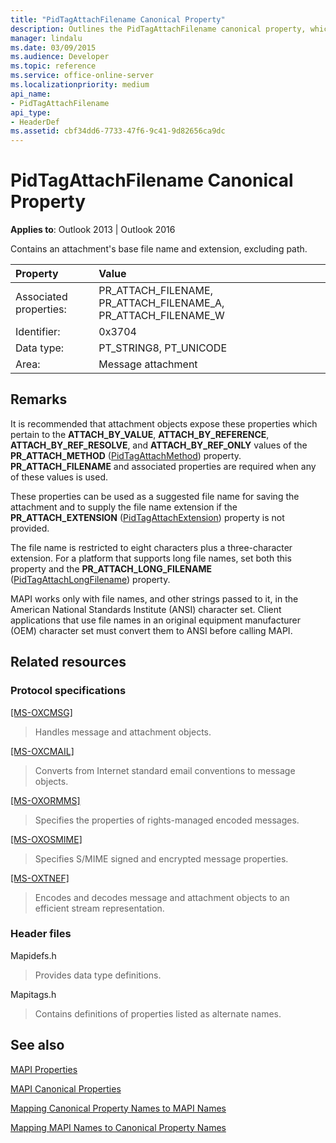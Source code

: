 ```yaml
---
title: "PidTagAttachFilename Canonical Property"
description: Outlines the PidTagAttachFilename canonical property, which contains an attachment's base file name and extension, excluding path.
manager: lindalu
ms.date: 03/09/2015
ms.audience: Developer
ms.topic: reference
ms.service: office-online-server
ms.localizationpriority: medium
api_name:
- PidTagAttachFilename
api_type:
- HeaderDef
ms.assetid: cbf34dd6-7733-47f6-9c41-9d82656ca9dc
---
```


# PidTagAttachFilename Canonical Property

  
  
**Applies to**: Outlook 2013 | Outlook 2016 
  
Contains an attachment's base file name and extension, excluding path.
  
|Property|Value|
|:-----|:-----|
|Associated properties:  <br/> |PR_ATTACH_FILENAME, PR_ATTACH_FILENAME_A, PR_ATTACH_FILENAME_W  <br/> |
|Identifier:  <br/> |0x3704  <br/> |
|Data type:  <br/> |PT_STRING8, PT_UNICODE  <br/> |
|Area:  <br/> |Message attachment  <br/> |
   
## Remarks

It is recommended that attachment objects expose these properties which pertain to the **ATTACH_BY_VALUE**, **ATTACH_BY_REFERENCE**, **ATTACH_BY_REF_RESOLVE**, and **ATTACH_BY_REF_ONLY** values of the **PR_ATTACH_METHOD** ([PidTagAttachMethod](pidtagattachmethod-canonical-property.md)) property. **PR_ATTACH_FILENAME** and associated properties are required when any of these values is used. 
  
These properties can be used as a suggested file name for saving the attachment and to supply the file name extension if the **PR_ATTACH_EXTENSION** ([PidTagAttachExtension](pidtagattachextension-canonical-property.md)) property is not provided. 
  
The file name is restricted to eight characters plus a three-character extension. For a platform that supports long file names, set both this property and the **PR_ATTACH_LONG_FILENAME** ([PidTagAttachLongFilename](pidtagattachlongfilename-canonical-property.md)) property. 
  
MAPI works only with file names, and other strings passed to it, in the American National Standards Institute (ANSI) character set. Client applications that use file names in an original equipment manufacturer (OEM) character set must convert them to ANSI before calling MAPI. 
  
## Related resources

### Protocol specifications

[[MS-OXCMSG]](https://msdn.microsoft.com/library/7fd7ec40-deec-4c06-9493-1bc06b349682%28Office.15%29.aspx)
  
> Handles message and attachment objects.
    
[[MS-OXCMAIL]](https://msdn.microsoft.com/library/b60d48db-183f-4bf5-a908-f584e62cb2d4%28Office.15%29.aspx)
  
> Converts from Internet standard email conventions to message objects.
    
[[MS-OXORMMS]](https://msdn.microsoft.com/library/a121dda4-48f3-41f8-b12f-170f533038bb%28Office.15%29.aspx)
  
> Specifies the properties of rights-managed encoded messages.
    
[[MS-OXOSMIME]](https://msdn.microsoft.com/library/bb17d126-d211-462c-8cd3-454ed33c8746%28Office.15%29.aspx)
  
> Specifies S/MIME signed and encrypted message properties.
    
[[MS-OXTNEF]](https://msdn.microsoft.com/library/1f0544d7-30b7-4194-b58f-adc82f3763bb%28Office.15%29.aspx)
  
> Encodes and decodes message and attachment objects to an efficient stream representation.
    
### Header files

Mapidefs.h
  
> Provides data type definitions.
    
Mapitags.h
  
> Contains definitions of properties listed as alternate names.
    
## See also



[MAPI Properties](mapi-properties.md)
  
[MAPI Canonical Properties](mapi-canonical-properties.md)
  
[Mapping Canonical Property Names to MAPI Names](mapping-canonical-property-names-to-mapi-names.md)
  
[Mapping MAPI Names to Canonical Property Names](mapping-mapi-names-to-canonical-property-names.md)

